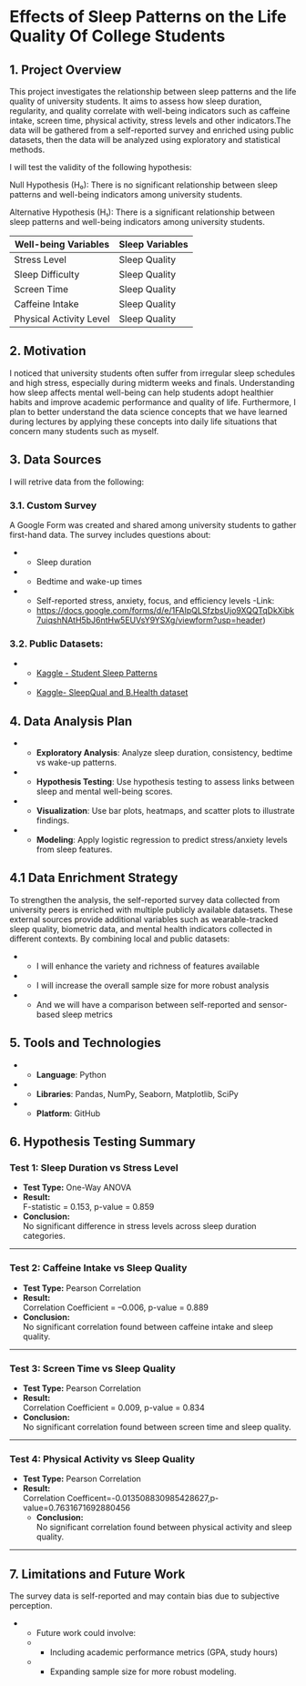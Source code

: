 # Effects of Sleep Patterns on the Life Quality Of College Students

## 1. Project Overview
This project investigates the relationship between sleep patterns and the life quality of university students. It aims to assess how sleep duration, regularity, and quality correlate with well-being indicators such as caffeine intake, screen time, physical activity, stress levels and other indicators.The data will be gathered from a self-reported survey and enriched using public datasets, then the data will be analyzed using exploratory and statistical methods.

I will test the validity of the following hypothesis:

Null Hypothesis (H₀): There is no significant relationship between sleep patterns and well-being indicators among university students.

Alternative Hypothesis (H₁): There is a significant relationship between sleep patterns and well-being indicators among university students.

| Well-being Variables     | Sleep Variables               |
|--------------------------|------------------------------------|
| Stress Level             | Sleep Quality                      |
| Sleep Difficulty         | Sleep Quality                      |
| Screen Time              | Sleep Quality                      |
| Caffeine Intake          | Sleep Quality                      |
| Physical Activity Level  | Sleep Quality                      |


## 2. Motivation
I noticed that university students often suffer from irregular sleep schedules and high stress, especially during midterm weeks and finals. Understanding how sleep affects mental well-being can help students adopt healthier habits and improve academic performance and quality of life. Furthermore, I plan to better understand the data science concepts that we have learned during lectures by applying these concepts into daily life situations that concern many students such as myself.

## 3. Data Sources

I will retrive data from the following:

### 3.1. Custom Survey
A Google Form was created and shared among university students to gather first-hand data. The survey includes questions about:

* *   Sleep duration
* *   Bedtime and wake-up times
* *   Self-reported stress, anxiety, focus, and efficiency levels -Link:
  *   https://docs.google.com/forms/d/e/1FAIpQLSfzbsUjo9XQQTqDkXibk7uiqshNAtH5bJ6ntHw5EUVsY9YSXg/viewform?usp=header)
    
### 3.2. Public Datasets:
* *   [Kaggle - Student Sleep Patterns](https://www.kaggle.com/datasets/arsalanjamal002/student-sleep-patterns?resource=download)
* *   [Kaggle- SleepQual and B.Health dataset](https://www.kaggle.com/datasets/anshika1011/sleepqual-and-bhealth-dataset)

## 4. Data Analysis Plan
* *   **Exploratory Analysis**: Analyze sleep duration, consistency, bedtime vs wake-up patterns.
* *   **Hypothesis Testing**: Use hypothesis testing to assess links between sleep and mental well-being scores.
* *   **Visualization**: Use bar plots, heatmaps, and scatter plots to illustrate findings.
* *   **Modeling**: Apply logistic regression to predict stress/anxiety levels from sleep features.

## 4.1 Data Enrichment Strategy
To strengthen the analysis, the self-reported survey data collected from university peers is enriched with multiple publicly available datasets. These external sources provide additional variables such as wearable-tracked sleep quality, biometric data, and mental health indicators collected in different contexts. By combining local and public datasets:

* *   I will enhance the variety and richness of features available
* *   I will increase the overall sample size for more robust analysis
* *   And we will have a comparison between self-reported and sensor-based sleep metrics

## 5. Tools and Technologies
* *   **Language**: Python
* *   **Libraries**: Pandas, NumPy, Seaborn, Matplotlib, SciPy
* *   **Platform**: GitHub 

## 6. Hypothesis Testing Summary

### Test 1: Sleep Duration vs Stress Level 
- **Test Type:** One-Way ANOVA
- **Result:**  
  F-statistic = 0.153, p-value = 0.859
- **Conclusion:**  
  No significant difference in stress levels across sleep duration categories.

---

### Test 2: Caffeine Intake vs Sleep Quality
- **Test Type:** Pearson Correlation
- **Result:**  
  Correlation Coefficient = –0.006, p-value = 0.889
- **Conclusion:**  
  No significant correlation found between caffeine intake and sleep quality.

---

### Test 3: Screen Time vs Sleep Quality 
- **Test Type:** Pearson Correlation
- **Result:**  
  Correlation Coefficient = 0.009, p-value = 0.834
- **Conclusion:**  
  No significant correlation found between screen time and sleep quality.

---

### Test 4: Physical Activity vs Sleep Quality 
- **Test Type:** Pearson Correlation
- **Result:**  
  Correlation Coefficent=-0.013508830985428627,p-value=0.7631671692880456
  - **Conclusion:**  
   No significant correlation found between physical activity and sleep quality.

---

## 7. Limitations and Future Work
The survey data is self-reported and may contain bias  due to subjective perception.
* *   Future work could involve:
  * *  Including academic performance metrics (GPA, study hours)
  * *  Expanding sample size for more robust modeling.
  
